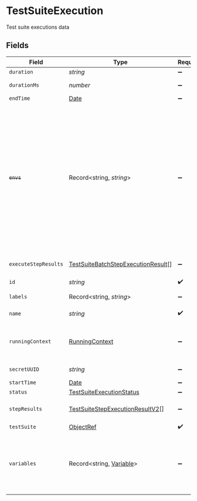 # TestSuiteExecution

Test suite executions data


## Fields

| Field                                                                                                                                                                                                      | Type                                                                                                                                                                                                       | Required                                                                                                                                                                                                   | Description                                                                                                                                                                                                | Example                                                                                                                                                                                                    |
| ---------------------------------------------------------------------------------------------------------------------------------------------------------------------------------------------------------- | ---------------------------------------------------------------------------------------------------------------------------------------------------------------------------------------------------------- | ---------------------------------------------------------------------------------------------------------------------------------------------------------------------------------------------------------- | ---------------------------------------------------------------------------------------------------------------------------------------------------------------------------------------------------------- | ---------------------------------------------------------------------------------------------------------------------------------------------------------------------------------------------------------- |
| `duration`                                                                                                                                                                                                 | *string*                                                                                                                                                                                                   | :heavy_minus_sign:                                                                                                                                                                                         | test duration                                                                                                                                                                                              | 2m                                                                                                                                                                                                         |
| `durationMs`                                                                                                                                                                                               | *number*                                                                                                                                                                                                   | :heavy_minus_sign:                                                                                                                                                                                         | test duration in ms                                                                                                                                                                                        | 6000                                                                                                                                                                                                       |
| `endTime`                                                                                                                                                                                                  | [Date](https://developer.mozilla.org/en-US/docs/Web/JavaScript/Reference/Global_Objects/Date)                                                                                                              | :heavy_minus_sign:                                                                                                                                                                                         | test end time                                                                                                                                                                                              |                                                                                                                                                                                                            |
| ~~`envs`~~                                                                                                                                                                                                 | Record<string, *string*>                                                                                                                                                                                   | :heavy_minus_sign:                                                                                                                                                                                         | : warning: ** DEPRECATED **: This will be removed in a future release, please migrate away from it as soon as possible.<br/><br/>Environment variables passed to executor. Deprecated: use Basic Variables instead | [object Object]                                                                                                                                                                                            |
| `executeStepResults`                                                                                                                                                                                       | [TestSuiteBatchStepExecutionResult](../../models/shared/testsuitebatchstepexecutionresult.md)[]                                                                                                            | :heavy_minus_sign:                                                                                                                                                                                         | batch steps execution results                                                                                                                                                                              |                                                                                                                                                                                                            |
| `id`                                                                                                                                                                                                       | *string*                                                                                                                                                                                                   | :heavy_check_mark:                                                                                                                                                                                         | execution id                                                                                                                                                                                               | 62f395e004109209b50edfc1                                                                                                                                                                                   |
| `labels`                                                                                                                                                                                                   | Record<string, *string*>                                                                                                                                                                                   | :heavy_minus_sign:                                                                                                                                                                                         | test suite labels                                                                                                                                                                                          | [object Object]                                                                                                                                                                                            |
| `name`                                                                                                                                                                                                     | *string*                                                                                                                                                                                                   | :heavy_check_mark:                                                                                                                                                                                         | execution name                                                                                                                                                                                             | test-suite1.needlessly-sweet-imp                                                                                                                                                                           |
| `runningContext`                                                                                                                                                                                           | [RunningContext](../../models/shared/runningcontext.md)                                                                                                                                                    | :heavy_minus_sign:                                                                                                                                                                                         | running context for test or test suite execution                                                                                                                                                           |                                                                                                                                                                                                            |
| `secretUUID`                                                                                                                                                                                               | *string*                                                                                                                                                                                                   | :heavy_minus_sign:                                                                                                                                                                                         | secret uuid                                                                                                                                                                                                | 7934600f-b367-48dd-b981-4353304362fb                                                                                                                                                                       |
| `startTime`                                                                                                                                                                                                | [Date](https://developer.mozilla.org/en-US/docs/Web/JavaScript/Reference/Global_Objects/Date)                                                                                                              | :heavy_minus_sign:                                                                                                                                                                                         | test start time                                                                                                                                                                                            |                                                                                                                                                                                                            |
| `status`                                                                                                                                                                                                   | [TestSuiteExecutionStatus](../../models/shared/testsuiteexecutionstatus.md)                                                                                                                                | :heavy_minus_sign:                                                                                                                                                                                         | N/A                                                                                                                                                                                                        |                                                                                                                                                                                                            |
| `stepResults`                                                                                                                                                                                              | [TestSuiteStepExecutionResultV2](../../models/shared/testsuitestepexecutionresultv2.md)[]                                                                                                                  | :heavy_minus_sign:                                                                                                                                                                                         | steps execution results                                                                                                                                                                                    |                                                                                                                                                                                                            |
| `testSuite`                                                                                                                                                                                                | [ObjectRef](../../models/shared/objectref.md)                                                                                                                                                              | :heavy_check_mark:                                                                                                                                                                                         | N/A                                                                                                                                                                                                        |                                                                                                                                                                                                            |
| `variables`                                                                                                                                                                                                | Record<string, [Variable](../../models/shared/variable.md)>                                                                                                                                                | :heavy_minus_sign:                                                                                                                                                                                         | execution variables passed to executor converted to vars for usage in tests                                                                                                                                | [object Object]                                                                                                                                                                                            |